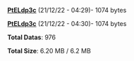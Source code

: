[**PtELdp3c**](/data/PtELdp3c.txt) (21/12/22 - 04:29)- 1074 bytes

[**PtELdp3c**](/data/PtELdp3c.txt) (21/12/22 - 04:30)- 1074 bytes

**Total Datas**: 976

**Total Size**: 6.20 MB / 6.2 MB